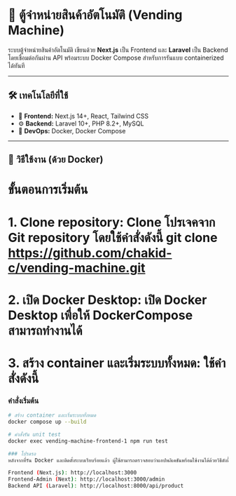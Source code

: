 # 🧃 ตู้จำหน่ายสินค้าอัตโนมัติ (Vending Machine)

ระบบตู้จำหน่ายสินค้าอัตโนมัติ เขียนด้วย **Next.js** เป็น Frontend และ **Laravel** เป็น Backend โดยเชื่อมต่อกันผ่าน API พร้อมระบบ Docker Compose สำหรับการรันแบบ containerized ได้ทันที

---

## 🛠 เทคโนโลยีที่ใช้

- 🧩 **Frontend:** Next.js 14+, React, Tailwind CSS
- ⚙️ **Backend:** Laravel 10+, PHP 8.2+, MySQL
- 🐳 **DevOps:** Docker, Docker Compose

---

## 🚀 วิธีใช้งาน (ด้วย Docker)
# ขั้นตอนการเริ่มต้น
# 1. Clone repository: Clone โปรเจคจาก Git repository โดยใช้คำสั่งดังนี้ git clone https://github.com/chakid-c/vending-machine.git
# 2. เปิด Docker Desktop: เปิด Docker Desktop เพื่อให้ DockerCompose สามารถทำงานได้
# 3. สร้าง container และเริ่มระบบทั้งหมด: ใช้คำสั่งดังนี้
### คำสั่งเริ่มต้น
```bash
# สร้าง container และเริ่มระบบทั้งหมด
docker compose up --build

# คำสั่งรัน unit test
docker exec vending-machine-frontend-1 npm run test

### โปรดรอ
หลังจากที่รัน Docker และติดตั้งระบบเรียบร้อยแล้ว ผู้ใช้สามารถตรวจสอบว่าแอปพลิเคชันพร้อมใช้งานได้ด้วยวิธีดังนี้:

Frontend (Next.js): http://localhost:3000
Frontend-Admin (Next): http://localhost:3000/admin
Backend API (Laravel): http://localhost:8000/api/product
